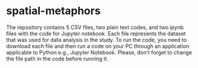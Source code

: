 # spatial-metaphors

The repository contains 5 CSV files, two plain text codes, and two ipynb files with the code for Jupyter notebook. Each file represents the dataset that was used for data analysis in the study. To run the code, you need to download each file and then run a code on your PC through an application applicable to Python e.g., Jupyter Notebook. Please, don't forget to change the file path in the code before running it.
